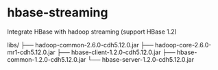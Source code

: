 # hbase-streaming
Integrate HBase with hadoop streaming (support HBase 1.2)

libs/
├── hadoop-common-2.6.0-cdh5.12.0.jar
├── hadoop-core-2.6.0-mr1-cdh5.12.0.jar
├── hbase-client-1.2.0-cdh5.12.0.jar
├── hbase-common-1.2.0-cdh5.12.0.jar
└── hbase-server-1.2.0-cdh5.12.0.jar

